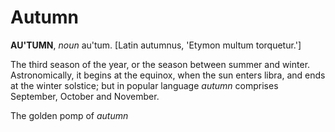 # Autumn

**AU'TUMN**, _noun_ au'tum. \[Latin autumnus, 'Etymon multum torquetur.'\]

The third season of the year, or the season between summer and winter. Astronomically, it begins at the equinox, when the sun enters libra, and ends at the winter solstice; but in popular language _autumn_ comprises September, October and November.

The golden pomp of _autumn_